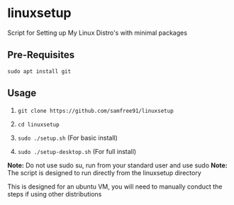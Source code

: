 # linuxsetup
Script for Setting up My Linux Distro's with minimal packages 

## Pre-Requisites 

`sudo apt install git`

## Usage 

1. `git clone https://github.com/samfree91/linuxsetup`

2. `cd linuxsetup`

3. `sudo ./setup.sh` (For basic install) 
4. `sudo ./setup-desktop.sh` (For full install)

**Note:** Do not use sudo su, run from your standard user and use sudo
**Note:** The script is designed to run directly from the linuxsetup directory

This is designed for an ubuntu VM, you will need to manually conduct the steps if using other distributions
